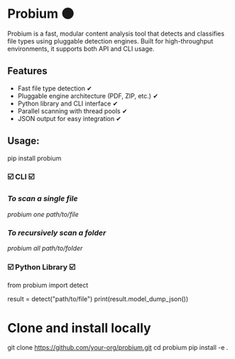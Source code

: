 # Probium 🌑

Probium is a fast, modular content analysis tool that detects and classifies file types using pluggable detection engines. Built for high-throughput environments, it supports both API and CLI usage.

## Features

- Fast file type detection ✔
- Pluggable engine architecture (PDF, ZIP, etc.) ✔
- Python library and CLI interface ✔
- Parallel scanning with thread pools ✔
- JSON output for easy integration ✔

## Usage:

pip install probium

### ☑️ CLI ☑️

### *To scan a single file*
*probium one path/to/file*


### *To recursively scan a folder*
*probium all path/to/folder*


### ☑️ Python Library ☑️

from probium import detect

result = detect("path/to/file")
print(result.model_dump_json())


# Clone and install locally
git clone https://github.com/your-org/probium.git
cd probium
pip install -e .
